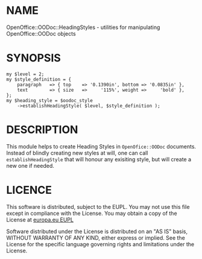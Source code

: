 # NAME

OpenOffice::OODoc::HeadingStyles - utilities for manipulating OpenOffice::OODoc objects

# SYNOPSIS

    my $level = 2;
    my $style_definition = {
        paragraph   => { top    => '0.1390in', bottom => '0.0835in' },
        text        => { size   =>     '115%', weight =>     'bold' },
    };
    my $heading_style = $oodoc_style
        ->establishHeadingStyle( $level, $style_definition );

# DESCRIPTION

This module helps to create Heading Styles in `OpenOfice::OODoc` documents.
Instead of blindly creating new styles at will, one can call
`establishHeadingStyle` that will honour any exisiting style, but will create
a new one if needed.

# LICENCE

This software is distributed, subject to the EUPL. You may not use this file
except in compliance with the License. You may obtain a copy of the License at
[europa.eu EUPL](http://joinup.ec.europa.eu/software/page/eupl)

Software distributed under the License is distributed on an "AS IS" basis,
WITHOUT WARRANTY OF ANY KIND, either express or implied. See the License for the
specific language governing rights and limitations under the License.
